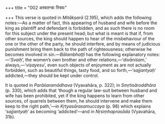 +++
title = "002 अस्वतन्त्राः स्त्रियः"

+++
This verse is quoted in *Mitākṣarā* (2.195), which adds the following
notes:—As a matter of fact, this appearing of husband and wife before
the king as plaintiff and defendant is forbidden, and as such there is
no room for this subject under the present head; but what is meant is
that if, from other sources, the king should happen to hear of the
misbehaviour of the one or the other of the party, he should interfere,
and by means of judicious punishment bring them back to the path of
righteousness; otherwise he becomes involved in sin.—*Bālambhaṭṭī* has
the following explanatory notes:—‘*Svaiḥ*’, the women’s own brother and
other relations,—‘*divāniśam*,’ always,—‘*viṣayesu*’, even such objects
of enjoyment as are not actually forbidden, such as beautiful things,
tasty food, and so forth,—‘*sajjantyaḥ*’ addicted,—they should be kept
under control.

It is quoted in *Parāśaramādhava* (Vyavahāra, p. 322); in
*Smṛtisāroddhāra* (p. 330), which adds that ‘though a regular law-suit
between husband and wife has been prohibited, yet if the king happens to
learn from other sources, of quarrels between them, he should intervene
and make them keep to the right path,’—in *Kṛtyasārasamuccaya* (p. 98)
which explains ‘*sajjantyaḥ*’ as becoming ‘addicted’—and in
*Nṛsiṃhaprasāda* (Vyavahāra, 31b).


